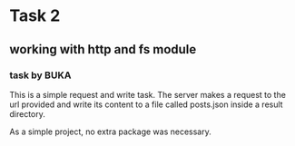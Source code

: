 # Task 2
## working with http and fs module
### task by BUKA

<p>
  This is a simple request and write task. The server makes a request to the url provided and write its content to a file called posts.json inside a result directory.

  As a simple project, no extra package was necessary. 
</p>

